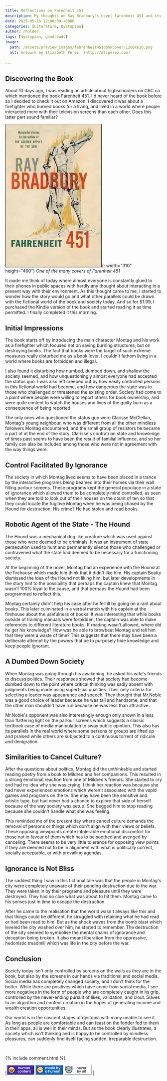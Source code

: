 ```yaml
---
title: Reflections on Farenheit 451
description: My thoughts on Ray Bradbury's novel Farenheit 451 and its parallels with life today.
date: 2025-05-16 12:00:00 +0000
categories: [Literature, Dystopian]
author: rholder
tags: [dystopian, goodreads]
image:
  path: /assets/preview_images/fahrenheit451bookcover-1200x630.png
  alt: Artwork by Elizabeth Perez. (http://eliperez.com)
  
---
```



## Discovering the Book

About 10 days ago, I was reading an article about highschoolers on CBC.ca which mentioned the book Farenheit 451. I'd never heard of the book before so I decided to check it out on Amazon. I discovered it was about a firefighter who burned books for a living, and lived in a world where people interacted more with their television screens than each other. Does this latter part sound familiar?

![Farenheit_451](/assets/posts/20250328/Farenheit_451_Cover.jpg){: width="310" height="460"}
_One of the many covers of Farenheit 451_

It made me think of today where almost everyone is constantly glued to their phones in public spaces with hardly any thought about interacting in a present way with their environment. As this thought came to me, I started to wonder how the story would go and what other parallels could be drawn with the fictional world of the book and society today. And so for $1.99, I purchased the Kindle version of the book and started reading it as time permitted. I finally completed it this morning. 

## Initial Impressions
The book starts off by introducing the main character Montag and his work as a firefighter which focused not on saving burning structures, but on destroying books. The fact that books were the target of such extreme measures really disturbed me as a book lover. I couldn't fathom living in a world where books are forbidden and illegal. 

I also found it disturbing how numbed, dumbed down, and shallow the society seemed, and how unquestioningly almost everyone had accepted the status quo. I was also left creeped out by how easily controlled persons in this fictional world had become, and how dangerous the state was to those who challenged or threatened the existing order. Society had come to a point where people were willing to report others for book ownership, and were quite content to watch the houses and lives of the guilty burn as a consequence of being reported. 

The only ones who questioned the status quo were Clarisse McClellan, Montag's young neighbour, who was different from all the other mindless followers Montag encountered, and the small group of resistors he became a part of at the end of the story. Clarisse's contratrian state and knowledge of times past seems to have been the result of familial influence, and so her family can also be included among those who were not in agreement with the way things were.

## Control Facilitated By Ignorance

The society in which Montag lived seems to have been placed in a trance by the interactive programs being beamed into their homes via their wall filling parlour screens. These programs kept the general populace in a state of ignorance which allowed them to be completely mind controlled, as seen when they are told to look out of their houses on the count of ten so that they could locate the fugitive Montag when he was being chased by the Hound for destruction. His crime? He had stolen and read books.

## Robotic Agent of the State - The Hound

The Hound was a mechanical dog like creature which was used against those who were deemed to be criminals. It was an instrument of state persecution used to hunt and permanently silence those who challenged or contravened what the state had deemed to be necessary for a functioning society.

At the beginning of the novel, Montag had an experience with the Hound at the firehouse which made him think that it didn't like him. His captain Beatty dismissed the idea of the Hound not liking him, but later developments in the story hint to the possibility that perhaps the captain knew that Montag wasn't 100% loyal to the cause, and that perhaps the Hound had been programmed to reflect this. 

Montag certainly didn't help his case after he fell ill by going on a rant about books. This later culminated in a verbal match with his captain at the firehouse about the usefulness of books. It was interesting that while books outside of training manuals were forbidden, the captain was able to make references to different literature books. If reading wasn't allowed, where did he get his knowledge? How was he able to browbeat Montag and tell him that they were a waste of time? This suggests that there may have been a deliberate attempt by the powers that be to purposely hide knowledge and keep people ignorant.

## A Dumbed Down Society

When Montag was going through his awakening, he asked his wife's friends to discuss politics. Their responses showed that society had become dumbed down to the point where critical thinking was sadly absent with judgments being made using superficial qualities. Their only criteria for selecting a leader was appearance and speech. They thought that Mr.Noble was a good choice of leader because he was tall and handsome, and that the other man shouldn't have run because he was less than attractive.

Mr.Noble's opponent was also interestingly enough only shown in a less than flattering light on the parlour screens which suggests a classic textbook case of media manipulation to sway public opintion. This also has its parallels in the real world where some persons or groups are lifted up and praised while others are subjected to a continuous torrent of ridicule and denigration.

## Similarities to Cancel Culture?

After the questions about politics, Montag did the unthinkable and started reading poetry from a book to Mildred and her companions. This resulted in a strong emotional reaction from one of Mildred's friends. She started to cry and had no idea why she was crying. I think her reaction was because she had never experienced emotions which weren't associated with the vapid games and programs on the tv. She may have been the sensitive and artistic type, but had never had a chance to explore that side of herself because of the way society was setup. She begged him to stop reading because she couldn't handle what she was feeling.

This reminded me of the present day where cancel culture demands the removal of persons or things which don't align with their views or beliefs. These opposing viewpoints create intolerable emotional discomfort for those not in favour of them which has to be soothed and avenged by canceling. There seems to be very little tolerance for opposing view points if they are deemed not to be in alignment with what is politically correct, socially acceptable, or with prevailing agendas.


## Ignorance is Not Bliss

The saddest thing I saw in this fictional tale was that the people in Montag's city were completely unaware of their pending destruction due to the war. They were taken in by their programs and pleasure until they were destroyed. They had no clue what was about to hit them. Montag came to his senses just in time to escape the destruction. 

After he came to the realisation that the world wasn't always like this and that things could be different, he struggled with retaining what he had read or had been read to him. But as the shock waves from the bomb blast which leveled the city washed over him, he started to remember. The destruction of the city seemed to symbolise the mental chains of ignorance and deception being broken. It also meant liberation from the oppressive, hedonistic treadmill which was life in the city before the war.

## Conclusion

Society today isn't only controlled by screens on the walls as they are in the book, but also by the screens in our hands via traditional and social media. Social media has completely changed society, and I don't think for the better. While there are positives which have come from social media, I see more negatives in the form of people who are completely caught in its grip, controlled by the never-ending pursuit of likes, validation, and clout. Slaves to an algorithm and content creation in the hopes of generating income and wealth creation opportunities.

Our world is in the nascent stages of dystopia with many unable to see it. As long as people are comfortable and can feast on the fodder fed to them in their apps, all is well in their minds. But as the book clearly illustrates, a society which isn't thinking and is happy to be controlled by mindless pleasures, can suddenly find itself facing sudden, irreparable destruction.


<br>

{% include comment.html %}
<br>


|![HumanContent](/assets/posts/badges/HumanContent_08.png) ![MadeByAHuman](/assets/posts/badges/MadeByAHuman_07.png) ![NeverByAI](/assets/posts/badges/NeverByAi_01.png) | 

